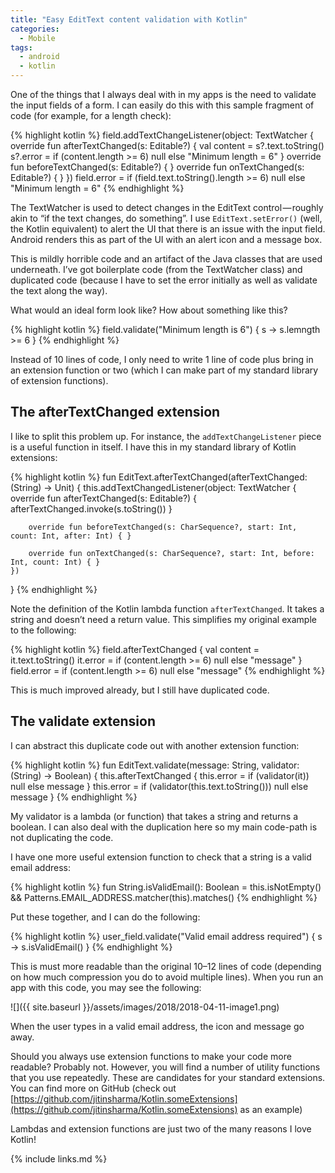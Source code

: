 ```yaml
---
title: "Easy EditText content validation with Kotlin"
categories:
  - Mobile
tags:
  - android
  - kotlin
---
```


One of the things that I always deal with in my apps is the need to validate the input fields of a form. I can easily do this with this sample fragment of code (for example, for a length check):

{% highlight kotlin %}
field.addTextChangeListener(object: TextWatcher {
  override fun afterTextChanged(s: Editable?) {
    val content = s?.text.toString()
    s?.error = if (content.length >= 6) null else "Minimum length = 6"
  }
  override fun beforeTextChanged(s: Editable?) { }
  override fun onTextChanged(s: Editable?) { }
})
field.error = if (field.text.toString().length >= 6) null else "Minimum length = 6"
{% endhighlight %}

The TextWatcher is used to detect changes in the EditText control — roughly akin to “if the text changes, do something”. I use `EditText.setError()` (well, the Kotlin equivalent) to alert the UI that there is an issue with the input field. Android renders this as part of the UI with an alert icon and a message box.

This is mildly horrible code and an artifact of the Java classes that are used underneath. I’ve got boilerplate code (from the TextWatcher class) and duplicated code (because I have to set the error initially as well as validate the text along the way).

What would an ideal form look like? How about something like this?

{% highlight kotlin %}
field.validate("Minimum length is 6") { s -> s.lemngth >= 6 }
{% endhighlight %}

Instead of 10 lines of code, I only need to write 1 line of code plus bring in an extension function or two (which I can make part of my standard library of extension functions).

## The afterTextChanged extension

I like to split this problem up. For instance, the `addTextChangeListener` piece is a useful function in itself. I have this in my standard library of Kotlin extensions:

{% highlight kotlin %}
fun EditText.afterTextChanged(afterTextChanged: (String) -> Unit) {
    this.addTextChangedListener(object: TextWatcher {
        override fun afterTextChanged(s: Editable?) {
            afterTextChanged.invoke(s.toString())
        }

        override fun beforeTextChanged(s: CharSequence?, start: Int, count: Int, after: Int) { }

        override fun onTextChanged(s: CharSequence?, start: Int, before: Int, count: Int) { }
    })
}
{% endhighlight %}

Note the definition of the Kotlin lambda function `afterTextChanged`. It takes a string and doesn’t need a return value. This simplifies my original example to the following:

{% highlight kotlin %}
field.afterTextChanged {
  val content = it.text.toString()
  it.error = if (content.length >= 6) null else "message"
}
field.error = if (content.length >= 6) null else "message"
{% endhighlight %}

This is much improved already, but I still have duplicated code.

## The validate extension

I can abstract this duplicate code out with another extension function:

{% highlight kotlin %}
fun EditText.validate(message: String, validator: (String) -> Boolean) {
    this.afterTextChanged {
        this.error = if (validator(it)) null else message
    }
    this.error = if (validator(this.text.toString())) null else message
}
{% endhighlight %}

My validator is a lambda (or function) that takes a string and returns a boolean. I can also deal with the duplication here so my main code-path is not duplicating the code.

I have one more useful extension function to check that a string is a valid email address:

{% highlight kotlin %}
fun String.isValidEmail(): Boolean
  = this.isNotEmpty() && Patterns.EMAIL_ADDRESS.matcher(this).matches()
{% endhighlight %}

Put these together, and I can do the following:

{% highlight kotlin %}
user_field.validate("Valid email address required") { s -> s.isValidEmail() }
{% endhighlight %}

This is must more readable than the original 10–12 lines of code (depending on how much compression you do to avoid multiple lines). When you run an app with this code, you may see the following:

![]({{ site.baseurl }}/assets/images/2018/2018-04-11-image1.png)

When the user types in a valid email address, the icon and message go away.

Should you always use extension functions to make your code more readable? Probably not. However, you will find a number of utility functions that you use repeatedly. These are candidates for your standard extensions. You can find more on GitHub (check out [https://github.com/jitinsharma/Kotlin.someExtensions](https://github.com/jitinsharma/Kotlin.someExtensions) as an example)

Lambdas and extension functions are just two of the many reasons I love Kotlin!

{% include links.md %}
